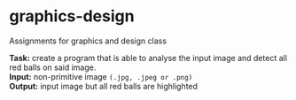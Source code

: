 # graphics-design
Assignments for graphics and design class

**Task:** create a program that is able to analyse the input image and detect all red balls on said image. \
**Input:** non-primitive image `(.jpg, .jpeg or .png)`\
**Output:** input image but all red balls are highlighted
